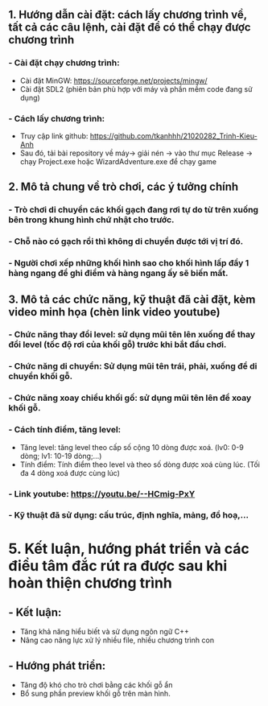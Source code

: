 ## 1. Hướng dẫn cài đặt: cách lấy chương trình về, tất cả các câu lệnh, cài đặt để có thể chạy được chương trình
### - Cài đặt chạy chương trình:
  + Cài đặt MinGW: https://sourceforge.net/projects/mingw/
  + Cài đặt SDL2 (phiên bản phù hợp với máy và phần mềm code đang sử dụng)

### - Cách lấy chương trình:
  + Truy cập link github: https://github.com/tkanhhh/21020282_Trinh-Kieu-Anh
  + Sau đó, tải bài repository về máy-> giải nén -> vào thư mục Release -> chạy Project.exe hoặc WizardAdventure.exe để chạy game

## 2. Mô tả chung về trò chơi, các ý tưởng chính
### - Trò chơi di chuyển các khối gạch đang rơi tự do từ trên xuống bên trong khung hình chứ nhật cho trước. 
### - Chỗ nào có gạch rồi thì không di chuyển được tới vị trí đó. 
### - Người chơi xếp những khối hình sao cho khối hình lấp đầy 1 hàng ngang để ghi điểm và hàng ngang ấy sẽ biến mất. #

## 3. Mô tả các chức năng, kỹ thuật đã cài đặt, kèm video minh họa (chèn link video youtube)
### - Chức năng thay đổi level: sử dụng mũi tên lên xuống để thay đổi level (tốc độ rơi của khối gỗ) trước khi bắt đầu chơi.
### - Chức năng di chuyển: Sử dụng mũi tên trái, phải, xuống để di chuyển khối gỗ.
### - Chức năng xoay chiều khối gố: sử dụng mũi tên lên để xoay khối gỗ.
### - Cách tính điểm, tăng level:
  + Tăng level: tăng level theo cấp số cộng 10 dòng được xoá. (lv0: 0-9 dòng; lv1: 10-19 dòng;...)
  + Tính điểm: Tính điểm theo level và theo số dòng được xoá cùng lúc. (Tối đa 4 dòng xoá được cùng lúc)
### - Link youtube: https://youtu.be/--HCmig-PxY
### - Kỹ thuật đã sử dụng: cấu trúc, định nghĩa, mảng, đồ hoạ,...

# 5. Kết luận, hướng phát triển và các điều tâm đắc rút ra được sau khi hoàn thiện chương trình
## - Kết luận: 
  + Tăng khả năng hiểu biết và sử dụng ngôn ngữ C++ 
  + Nâng cao năng lực xử lý nhiều file, nhiều chương trình con
## - Hướng phát triển: 
  + Tăng độ khó cho trò chơi bằng các khối gỗ ẩn
  + Bổ sung phần preview khối gỗ trên màn hình.
